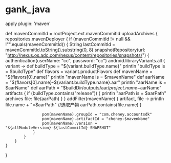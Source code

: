 # gank_java
apply plugin: 'maven'

def mavenCommitId = rootProject.ext.mavenCommitId
uploadArchives {
    repositories.mavenDeployer {
        if (mavenCommitId != null && !"".equals(mavenCommitId)) {
            String lastCommitId = mavenCommitId.toString().substring(0, 8)
            snapshotRepository(url: "http://nexus.os.adc.com/nexus/content/repositories/snapshots/") {
                authentication(userName: "cc", password: "cc")
                android.libraryVariants.all { variant ->
                    def buildType = "${variant.buildType.name}"
                    println "buildType is = $buildType"
                    def flavors = variant.productFlavors
                    def mavenName = "${flavors[0].name}"
                    println "mavenName is = $mavenName"
                    def aarName = "${flavors[0].name}-${variant.buildType.name}.aar"
                    println "aarName is = $aarName"
                    def aarPath = "$buildDir/outputs/aar/${project.name}-$aarName"
                    artifacts {
                        if (buildType.contains("release")) {
                            println "aarPath is = $aarPath"
                            archives file: file(aarPath)
                        }
                    }
                    addFilter(mavenName) { artifact, file ->
                        println file.name + "=$aarPath"
                        //选取产物
                        aarPath.contains(file.name)
                    }

                    pom(mavenName).groupId = "com.cheney.accountsdk"
                    pom(mavenName).artifactId = "cheney-$mavenName"
                    pom(mavenName).version = "${allModuleVersion}-${lastCommitId}-SNAPSHOT"
                }
            }
        }
    }
}
